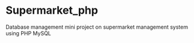 # Supermarket_php
Database management mini project on supermarket management system using PHP MySQL
